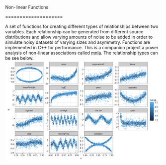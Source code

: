 Non-linear Functions

====================

A set of functions for creating different types of relationships between two variables. Each relationship can be generated from different source distributions and allow varying amounts of noise to be added in order to simulate noisy datasets of varying sizes and asymmetry. Functions are implemented in C++ for performance. This is a companion project a power analysis of non-linear associations called [mnla](https://github.com/fjro/mnla). The relationship types can be see below. ![Function Types](images/forms.png)
